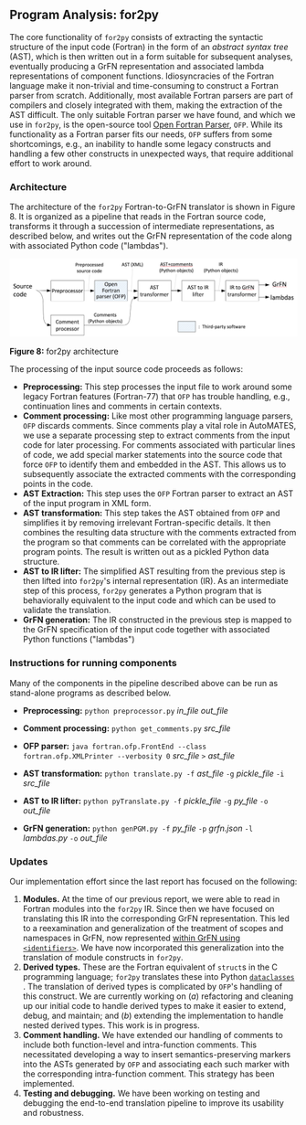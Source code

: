 ## Program Analysis: for2py

The core functionality of `for2py` consists of extracting the syntactic
structure of the input code (Fortran) in the form of an _abstract syntax tree_
(AST), which is then written out in a form suitable for subsequent analyses,
eventually producing a GrFN representation and associated lambda
representations of component functions. Idiosyncracies of the Fortran language
make it non-trivial and time-consuming to construct a Fortran parser from
scratch. Additionally, most available Fortran parsers are part of compilers and
closely integrated with them, making the extraction of the AST difficult. The
only suitable Fortran parser we have found, and which we use in `for2py`, is
the open-source tool [Open Fortran
Parser](https://github.com/OpenFortranProject/open-fortran-parser), `OFP`.
While its functionality as a Fortran parser fits our needs, `OFP` suffers from
some shortcomings, e.g., an inability to handle some legacy constructs and
handling a few other constructs in unexpected ways, that require additional
effort to work around.

### Architecture

The architecture of the `for2py` Fortran-to-GrFN translator is shown in Figure 8. It is organized as a pipeline that reads in the Fortran source code, transforms it through a succession of intermediate representations, as described below, and writes out the GrFN representation of the code along with associated Python code ("lambdas").

![for2py architecture.](figs/for2py-architecture.png)

**Figure 8:** for2py architecture

The processing of the input source code proceeds as follows:

- **Preprocessing:** This step processes the input file to work around some
  legacy Fortran features (Fortran-77) that `OFP` has trouble handling, e.g.,
  continuation lines and comments in certain contexts.
- **Comment processing:** Like most other programming language parsers, `OFP`
  discards comments. Since comments play a vital role in AutoMATES, we use a
  separate processing step to extract comments from the input code for later
  processing. For comments associated with particular lines of code, we add
  special marker statements into the source code that force `OFP` to identify
  them and embedded in the AST. This allows us to subsequently associate the
  extracted comments with the corresponding points in the code.
- **AST Extraction:** This step uses the `OFP` Fortran parser to extract an AST
  of the input program in XML form.
- **AST transformation:** This step takes the AST obtained from `OFP` and
  simplifies it by removing irrelevant Fortran-specific details. It then
  combines the resulting data structure with the comments extracted from the
  program so that comments can be correlated with the appropriate program
  points. The result is written out as a pickled Python data structure.
- **AST to IR lifter:** The simplified AST resulting from the previous step is
  then lifted into `for2py`'s internal representation (IR). As an intermediate
  step of this process, `for2py` generates a Python program that is
  behaviorally equivalent to the input code and which can be used to validate
  the translation.
- **GrFN generation:** The IR constructed in the previous step is mapped to the
  GrFN specification of the input code together with associated Python
  functions ("lambdas")

### Instructions for running components

Many of the components in the pipeline described above can be run as stand-alone programs as described below.

- **Preprocessing:**
  `python preprocessor.py` _in\_file_ _out\_file_

- **Comment processing:**
  `python get_comments.py` _src\_file_

- **OFP parser:**
  `java fortran.ofp.FrontEnd --class fortran.ofp.XMLPrinter --verbosity 0` _src\_file_ `>` _ast\_file_

- **AST transformation:**
  `python translate.py -f` _ast_file_ `-g` _pickle_file_ `-i` _src_file_

- **AST to IR lifter:**
  `python pyTranslate.py -f` _pickle_file_ `-g` _py_file_ `-o` _out_file_

- **GrFN generation:**
  `python genPGM.py -f` _py_file_ `-p` _grfn.json_ `-l` _lambdas.py_ `-o` _out_file_

### Updates

Our implementation effort since the last report has focused on the following:

1. **Modules.** At the time of our previous report, we were able to read in
   Fortran modules into the `for2py` IR. Since then we have focused on
   translating this IR into the corresponding GrFN representation. This led to
   a reexamination and generalization of the treatment of scopes and namespaces
   in GrFN, now represented [within GrFN using
   `<identifiers>`](GrFN_specification_v0.1.m5). We have now incorporated this
   generalization into the translation of module constructs in `for2py`.
2. **Derived types.** These are the Fortran equivalent of `struct`s in the C
   programming language; `for2py` translates these into Python
   [`dataclasses`](https://docs.python.org/3/library/dataclasses.html) . The
   translation of derived types is complicated by `OFP`'s handling of this
   construct. We are currently working on (_a_) refactoring and cleaning up our
   initial code to handle derived types to make it easier to extend, debug, and
   maintain; and (_b_) extending the implementation to handle nested derived
   types. This work is in progress.
3. **Comment handling.** We have extended our handling of comments to include
   both function-level and intra-function comments. This necessitated
   developing a way to insert semantics-preserving markers into the ASTs
   generated by `OFP` and associating each such marker with the corresponding
   intra-function comment. This strategy has been implemented.
4. **Testing and debugging.** We have been working on testing and debugging the
   end-to-end translation pipeline to improve its usability and robustness.
